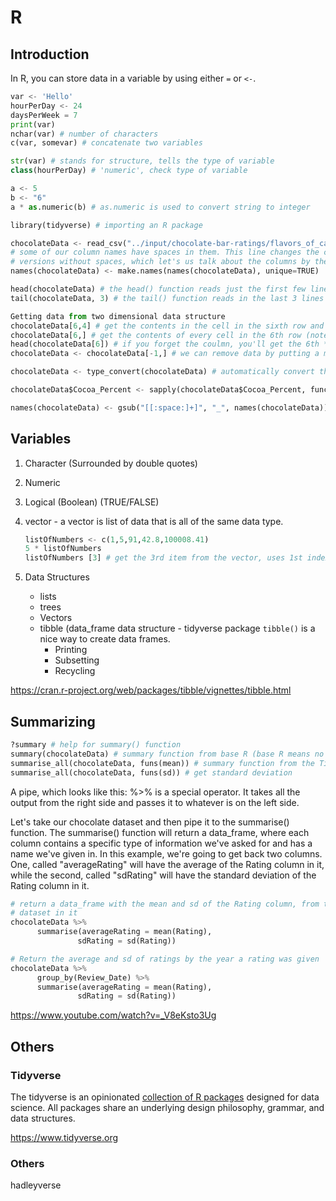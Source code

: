 # R

## Introduction

In R, you can store data in a variable by using either `=` or `<-`.

```python
var <- 'Hello'
hourPerDay <- 24
daysPerWeek = 7
print(var)
nchar(var) # number of characters
c(var, somevar) # concatenate two variables

str(var) # stands for structure, tells the type of variable
class(hourPerDay) # 'numeric', check type of variable

a <- 5
b <- "6"
a * as.numeric(b) # as.numeric is used to convert string to integer

library(tidyverse) # importing an R package

chocolateData <- read_csv("../input/chocolate-bar-ratings/flavors_of_cacao.csv")
# some of our column names have spaces in them. This line changes the column names to
# versions without spaces, which let's us talk about the columns by their names.
names(chocolateData) <- make.names(names(chocolateData), unique=TRUE)

head(chocolateData) # the head() function reads just the first few lines of a file.
tail(chocolateData, 3) # the tail() function reads in the last 3 lines of a file.

Getting data from two dimensional data structure
chocolateData[6,4] # get the contents in the cell in the sixth row and the forth column
chocolateData[6,] # get the contents of every cell in the 6th row (note that you still need the comma)
head(chocolateData[6]) # if you forget the coulmn, you'll get the 6th *column* instead of the 6th *row*
chocolateData <- chocolateData[-1,] # we can remove data by putting a minus sign (-) in front of the index we don't want

chocolateData <- type_convert(chocolateData) # automatically convert the data types of our data_frame

chocolateData$Cocoa_Percent <- sapply(chocolateData$Cocoa_Percent, function(x) gsub("%", "", x)) # remove all the percent signs in the fifth column

names(chocolateData) <- gsub("[[:space:]+]", "_", names(chocolateData)) # remove the white spaces in the column names
```

## Variables

1. Character (Surrounded by double quotes)
2. Numeric
3. Logical (Boolean) (TRUE/FALSE)
4. vector - a vector is list of data that is all of the same data type.

      ```python
      listOfNumbers <- c(1,5,91,42.8,100008.41)
      5 * listOfNumbers
      listOfNumbers [3] # get the 3rd item from the vector, uses 1st indexing
      ```

5. Data Structures
   - lists
   - trees
   - Vectors
   - tibble (data_frame data structure - tidyverse package
      `tibble()` is a nice way to create data frames.
      - Printing
      - Subsetting
      - Recycling

https://cran.r-project.org/web/packages/tibble/vignettes/tibble.html

## Summarizing

```python
?summary # help for summary() function
summary(chocolateData) # summary function from base R (base R means no packages)
summarise_all(chocolateData, funs(mean)) # summary function from the Tidyverse (specifically dplyr), get mean of the data set
summarise_all(chocolateData, funs(sd)) # get standard deviation
```

A pipe, which looks like this: %>% is a special operator. It takes all the output from the right side and passes it to whatever is on the left side.

Let's take our chocolate dataset and then pipe it to the summarise() function. The summarise() function will return a data_frame, where each column contains a specific type of information we've asked for and has a name we've given in. In this example, we're going to get back two columns. One, called "averageRating" will have the average of the Rating column in it, while the second, called "sdRating" will have the standard deviation of the Rating column in it.

```python
# return a data_frame with the mean and sd of the Rating column, from the chocolate
# dataset in it
chocolateData %>%
      summarise(averageRating = mean(Rating),
               sdRating = sd(Rating))

# Return the average and sd of ratings by the year a rating was given
chocolateData %>%
      group_by(Review_Date) %>%
      summarise(averageRating = mean(Rating),
               sdRating = sd(Rating))
```

https://www.youtube.com/watch?v=_V8eKsto3Ug

## Others

### Tidyverse

The tidyverse is an opinionated [collection of R packages](https://www.tidyverse.org/packages) designed for data science. All packages share an underlying design philosophy, grammar, and data structures.

https://www.tidyverse.org

### Others

hadleyverse
